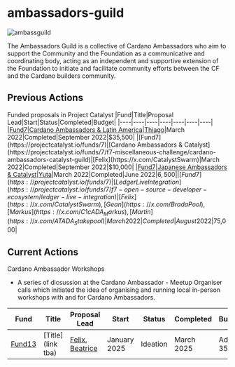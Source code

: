 # ambassadors-guild
![ambassguild](https://github.com/user-attachments/assets/2c3f6c52-0082-4be6-90f8-6b53132d9e2b)

The Ambassadors Guild is a collective of Cardano Ambassadors who aim to support the Community and the Foundation as a communicative and coordinating body, acting as an independent and supportive extension of the Foundation to initiate and facilitate community efforts between the CF and the Cardano builders community.

## Previous Actions

Funded proposals in Project Catalyst
|Fund|Title|Proposal Lead|Start|Status|Completed|Budget|
|----|----|----|----|----|----|----|
|[Fund7](https://projectcatalyst.io/funds/7)|[Cardano Ambassadors & Latin America](https://projectcatalyst.io/funds/7/f7-grow-latin-america-grow-cardano/cardano-ambassadors-and-latin-america)|[Thiago](https://x.com/tsnnst)|March 2022|Completed|September 2022|$35,500|
|[Fund7](https://projectcatalyst.io/funds/7)|[Cardano Ambassadors & Catalyst](https://projectcatalyst.io/funds/7/f7-miscellaneous-challenge/cardano-ambassadors-catalyst-guild)|[Felix](https://x.com/CatalystSwarm)|March 2022|Completed|September 2022|$10,000|
|[Fund7](https://projectcatalyst.io/funds/7)|[Japanese Ambassadors & Catalyst](https://projectcatalyst.io/funds/7/f7-connecting-japan-community/japanese-ambassadors-and-catalyst)|[Yuta](https://x.com/yuta_cryptox)|March 2022|Completed|June 2022|$6,500|
|[Fund7](https://projectcatalyst.io/funds/7)|[Ledger Live Integration](https://projectcatalyst.io/funds/7/f7-open-source-developer-ecosystem/ledger-live-integration)|[Felix](https://x.com/CatalystSwarm), [Gean](https://x.com/BradaPool), [Markus](https://x.com/C1cADA_Markus), [Martin](https://x.com/ATADA_Stakepool)|March 2022|Completed|August 2022|$75,000|


## Current Actions

Cardano Ambassador Workshops
- A series of dicsussion at the Cardano Ambassador - Meetup Organiser calls which initiated the idea of organising and running local in-person workshops with and for Cardano Ambassadors.

|Fund|Title|Proposal Lead|Start|Status|Completed|Budget|
|----|----|----|----|----|----|----|
|[Fund13](https://projectcatalyst.io/funds/13)|[Title](link tba)|[Felix](https://x.com/CatalystSwarm), [Beatrice](https://x.com/BeatriceAnihiri)|January 2025|Ideation|March 2025|Ada 35.000|


